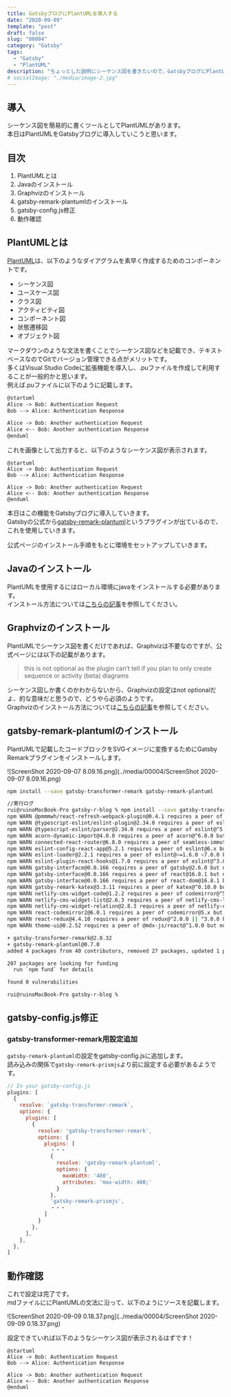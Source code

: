 ```yaml
---
title: GatsbyブログにPlantUMLを導入する
date: "2020-09-09"
template: "post"
draft: false
slug: "00004"
category: "Gatsby"
tags:
  - "Gatsby"
  - "PlantUML"
description: "ちょっとした説明にシーケンス図を書きたいので、GatsbyブログにPlantUMLを導入してみたいと思います。"
# socialImage: "./media/image-2.jpg"
---
```


## 導入

シーケンス図を簡易的に書くツールとしてPlantUMLがあります。  
本日はPlantUMLをGatsbyブログに導入していこうと思います。  

## 目次

1. PlantUMLとは
2. Javaのインストール
3. Graphvizのインストール
4. gatsby-remark-plantumlのインストール
5. gatsby-config.js修正
6. 動作確認

## PlantUMLとは

[PlantUML](https://plantuml.com/ja/)は、以下のようなダイアグラムを素早く作成するためのコンポーネントです。

- シーケンス図
- ユースケース図
- クラス図
- アクティビティ図
- コンポーネント図
- 状態遷移図
- オブジェクト図

マークダウンのような文法を書くことでシーケンス図などを記載でき、テキストベースなのでGitでバージョン管理できる点がメリットです。  
多くはVisual Studio Codeに拡張機能を導入し、.puファイルを作成して利用することが一般的かと思います。  
例えば.puファイルに以下のように記載します。  

``` md
@startuml
Alice -> Bob: Authentication Request
Bob --> Alice: Authentication Response

Alice -> Bob: Another authentication Request
Alice <-- Bob: Another authentication Response
@enduml
```

これを画像として出力すると、以下のようなシーケンス図が表示されます。  

``` plantuml
@startuml
Alice -> Bob: Authentication Request
Bob --> Alice: Authentication Response

Alice -> Bob: Another authentication Request
Alice <-- Bob: Another authentication Response
@enduml
```

本日はこの機能をGatsbyブログに導入していきます。  
Gatsbyの公式から[gatsby-remark-plantuml](https://www.gatsbyjs.com/plugins/gatsby-remark-plantuml/)というプラグインが出ているので、これを使用していきます。  

公式ページのインストール手順をもとに環境をセットアップしていきます。

## Javaのインストール

PlantUMLを使用するにはローカル環境にjavaをインストールする必要があります。  
インストール方法については[こちらの記事](../posts/00005)を参照してください。  

## Graphvizのインストール

PlantUMLでシーケンス図を書くだけであれば、Graphvizは不要なのですが、公式ページには以下の記載があります。  

>this is not optional as the plugin can’t tell if you plan to only create sequence or activity (beta) diagrams

シーケンス図しか書くのかわからないから、Graphvizの設定はnot optionalだよ、的な意味だと思うので、どうやら必須のようです。  
Graphvizのインストール方法については[こちらの記事](../posts/00005)を参照してください。  

## gatsby-remark-plantumlのインストール

PlantUMLで記載したコードブロックをSVGイメージに変換するためにGatsby Remarkプラグインをインストールします。

![ScreenShot 2020-09-07 8.09.16.png](../media/00004/ScreenShot 2020-09-07 8.09.16.png)

``` bash
npm install --save gatsby-transformer-remark gatsby-remark-plantuml
```

``` bash
//実行ログ
rui@ruinoMacBook-Pro gatsby-r-blog % npm install --save gatsby-transformer-remark gatsby-remark-plantuml
npm WARN @pmmmwh/react-refresh-webpack-plugin@0.4.1 requires a peer of react-refresh@^0.8.3 but none is installed. You must install peer dependencies yourself.
npm WARN @typescript-eslint/eslint-plugin@2.34.0 requires a peer of eslint@^5.0.0 || ^6.0.0 but none is installed. You must install peer dependencies yourself.
npm WARN @typescript-eslint/parser@2.34.0 requires a peer of eslint@^5.0.0 || ^6.0.0 but none is installed. You must install peer dependencies yourself.
npm WARN acorn-dynamic-import@4.0.0 requires a peer of acorn@^6.0.0 but none is installed. You must install peer dependencies yourself.
npm WARN connected-react-router@6.8.0 requires a peer of seamless-immutable@^7.1.3 but none is installed. You must install peer dependencies yourself.
npm WARN eslint-config-react-app@5.2.1 requires a peer of eslint@6.x but none is installed. You must install peer dependencies yourself.
npm WARN eslint-loader@2.2.1 requires a peer of eslint@>=1.6.0 <7.0.0 but none is installed. You must install peer dependencies yourself.
npm WARN eslint-plugin-react-hooks@1.7.0 requires a peer of eslint@^3.0.0 || ^4.0.0 || ^5.0.0 || ^6.0.0 but none is installed. You must install peer dependencies yourself.
npm WARN gatsby-interface@0.0.166 requires a peer of gatsby@2.6.0 but none is installed. You must install peer dependencies yourself.
npm WARN gatsby-interface@0.0.166 requires a peer of react@16.8.1 but none is installed. You must install peer dependencies yourself.
npm WARN gatsby-interface@0.0.166 requires a peer of react-dom@16.8.1 but none is installed. You must install peer dependencies yourself.
npm WARN gatsby-remark-katex@3.3.11 requires a peer of katex@^0.10.0 but none is installed. You must install peer dependencies yourself.
npm WARN netlify-cms-widget-code@1.2.2 requires a peer of codemirror@^5.46.0 but none is installed. You must install peer dependencies yourself.
npm WARN netlify-cms-widget-list@2.6.3 requires a peer of netlify-cms-lib-widgets@^1.0.0 but none is installed. You must install peer dependencies yourself.
npm WARN netlify-cms-widget-relation@2.8.3 requires a peer of netlify-cms-lib-widgets@^1.0.0 but none is installed. You must install peer dependencies yourself.
npm WARN react-codemirror2@6.0.1 requires a peer of codemirror@5.x but none is installed. You must install peer dependencies yourself.
npm WARN react-redux@4.4.10 requires a peer of redux@^2.0.0 || ^3.0.0 but none is installed. You must install peer dependencies yourself.
npm WARN theme-ui@0.2.52 requires a peer of @mdx-js/react@^1.0.0 but none is installed. You must install peer dependencies yourself.

+ gatsby-transformer-remark@2.8.32
+ gatsby-remark-plantuml@0.7.0
added 4 packages from 40 contributors, removed 27 packages, updated 1 package and audited 3544 packages in 25.681s

207 packages are looking for funding
  run `npm fund` for details

found 0 vulnerabilities

rui@ruinoMacBook-Pro gatsby-r-blog %
```

## gatsby-config.js修正

### gatsby-transformer-remark用設定追加

`gatsby-remark-plantuml`の設定をgatsby-config.jsに追加します。  
読み込みの関係で`gatsby-remark-prismjs`より前に設定する必要があるようです。  

``` javascript
// In your gatsby-config.js
plugins: [
  {
    resolve: `gatsby-transformer-remark`,
    options: {
      plugins: [
        {
          resolve: 'gatsby-transformer-remark',
          options: {
            plugins: [
              ・・・
              {
                resolve: 'gatsby-remark-plantuml',
                options: {
                  maxWidth: '480',
                  attributes: 'max-width: 480;'
                }
              },
              'gatsby-remark-prismjs',
              ・・・
            ]
          }
        },
      ],
    },
  },
]
```

## 動作確認

これで設定は完了です。  
mdファイルににPlantUMLの文法に沿って、以下のようにソースを記載します。  

![ScreenShot 2020-09-09 0.18.37.png](../media/00004/ScreenShot 2020-09-09 0.18.37.png)

設定できていれば以下のようなシーケンス図が表示されるはずです！

``` plantuml
@startuml
Alice -> Bob: Authentication Request
Bob --> Alice: Authentication Response

Alice -> Bob: Another authentication Request
Alice <-- Bob: Another authentication Response
@enduml
```
